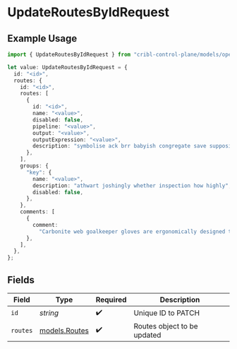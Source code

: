 # UpdateRoutesByIdRequest

## Example Usage

```typescript
import { UpdateRoutesByIdRequest } from "cribl-control-plane/models/operations";

let value: UpdateRoutesByIdRequest = {
  id: "<id>",
  routes: {
    id: "<id>",
    routes: [
      {
        id: "<id>",
        name: "<value>",
        disabled: false,
        pipeline: "<value>",
        output: "<value>",
        outputExpression: "<value>",
        description: "symbolise ack brr babyish congregate save supposing",
      },
    ],
    groups: {
      "key": {
        name: "<value>",
        description: "athwart joshingly whether inspection how highly",
        disabled: false,
      },
    },
    comments: [
      {
        comment:
          "Carbonite web goalkeeper gloves are ergonomically designed to give easy fit",
      },
    ],
  },
};
```

## Fields

| Field                                   | Type                                    | Required                                | Description                             |
| --------------------------------------- | --------------------------------------- | --------------------------------------- | --------------------------------------- |
| `id`                                    | *string*                                | :heavy_check_mark:                      | Unique ID to PATCH                      |
| `routes`                                | [models.Routes](../../models/routes.md) | :heavy_check_mark:                      | Routes object to be updated             |
